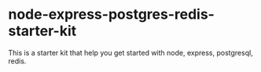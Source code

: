 # node-express-postgres-redis-starter-kit
This is a starter kit that help you get started with node, express, postgresql, redis.
